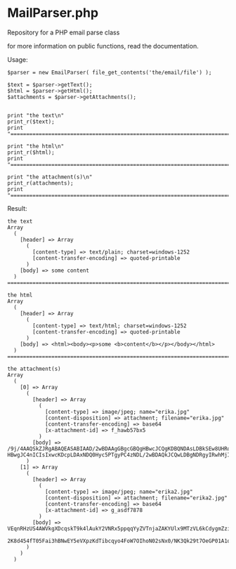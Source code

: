 MailParser.php
==============

Repository for a PHP email parse class

for more information on public functions, read the documentation.

Usage:

    $parser = new EmailParser( file_get_contents('the/email/file') );
    
    $text = $parser->getText();
    $html = $parser->getHtml();
    $attachments = $parser->getAttachments();
    

    print "the text\n"
    print_r($text);
    print "============================================================================================\n\n"
    
    print "the html\n"
    print_r($html);
    print "============================================================================================\n\n"
    
    print "the attachment(s)\n"
    print_r(attachments);
    print "============================================================================================\n\n"
    

Result:

    the text
    Array
      (
        [header] => Array
          (
            [content-type] => text/plain; charset=windows-1252
            [content-transfer-encoding] => quoted-printable
          )
        [body] => some content
      )
    ============================================================================================
    
    the html
    Array
      (
        [header] => Array
          (
            [content-type] => text/html; charset=windows-1252
            [content-transfer-encoding] => quoted-printable
          )
        [body] => <html><body><p>some <b>content</b></p></body></html>
      )
    ============================================================================================
    
    the attachment(s)
    Array
      (
        [0] => Array
          (
            [header] => Array
              (
                [content-type] => image/jpeg; name="erika.jpg"
                [content-disposition] => attachment; filename="erika.jpg"
                [content-transfer-encoding] => base64
                [x-attachment-id] => f_hawb57bx5
              )
            [body] => /9j/4AAQSkZJRgABAQEASABIAAD/2wBDAAgGBgcGBQgHBwcJCQgKDBQNDAsLDBkSEw8UHRofHh0a
    HBwgJC4nICIsIxwcKDcpLDAxNDQ0Hyc5PTgyPC4zNDL/2wBDAQkJCQwLDBgNDRgyIRwhMjIyMjIy
          )
        [1] => Array
          (
            [header] => Array
              (
                [content-type] => image/jpeg; name="erika2.jpg"
                [content-disposition] => attachment; filename="erika2.jpg"
                [content-transfer-encoding] => base64
                [x-attachment-id] => g_asdf7878
              )
            [body] => VEqnRHzUS4AWVkgXDcqskT9k4lAukY2VNRx5ppqqYyZVTnjaZAKYUlx9MTzVL6kCdygmZzibBIAT
      2K8d454fT05Fai3hBNwEY5eVXpzKdTibcqyo4FoW7OIhoN02sNx0/NK3Qk29t7OeGP01A1q88VWD      
          )
        )
      )
            
